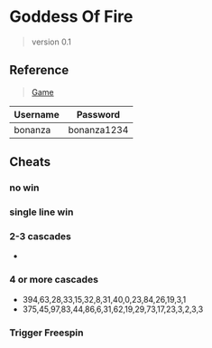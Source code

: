 # Goddess Of Fire 
> version 0.1   

## Reference  
> [Game](https://social-bridge-staging.gamesrvr.net/gameLauncher)  

| Username | Password | 
|----------|----------|
| bonanza | bonanza1234 |


## Cheats 
### no win


### single line win 


### 2-3 cascades 
* 

### 4 or more cascades 
* 394,63,28,33,15,32,8,31,40,0,23,84,26,19,3,1
* 375,45,97,83,44,86,6,31,62,19,29,73,17,23,3,2,3,3

### Trigger Freespin 

